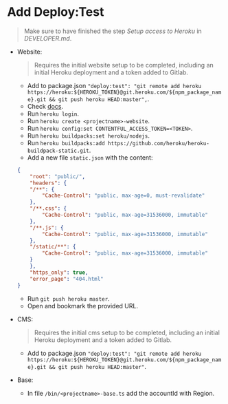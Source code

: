 # Add Deploy:Test

> Make sure to have finished the step *Setup access to Heroku* in *DEVELOPER.md*.

- Website:
    > Requires the initial website setup to be completed, including an initial Heroku deployment and a token added to Gitlab.
    - Add to package.json `"deploy:test": "git remote add heroku https://heroku:${HEROKU_TOKEN}@git.heroku.com/${npm_package_name}.git && git push heroku HEAD:master",`.
    - Check [docs](https://www.gatsbyjs.org/docs/deploying-to-heroku/).
    - Run `heroku login`.
    - Run `heroku create <projectname>-website`.
    - Run `heroku config:set CONTENTFUL_ACCESS_TOKEN=<TOKEN>`.
    - Run `heroku buildpacks:set heroku/nodejs`.
    - Run `heroku buildpacks:add https://github.com/heroku/heroku-buildpack-static.git`.
    - Add a new file `static.json` with the content:
    ```json
    {
        "root": "public/",
        "headers": {
        "/**": {
            "Cache-Control": "public, max-age=0, must-revalidate"
        },
        "/**.css": {
            "Cache-Control": "public, max-age=31536000, immutable"
        },
        "/**.js": {
            "Cache-Control": "public, max-age=31536000, immutable"
        },
        "/static/**": {
            "Cache-Control": "public, max-age=31536000, immutable"
        }
        },
        "https_only": true,
        "error_page": "404.html"
    }
    ```
    - Run `git push heroku master`.
    - Open and bookmark the provided URL.

- CMS:
    > Requires the initial cms setup to be completed, including an initial Heroku deployment and a token added to Gitlab.
    - Add to package.json `"deploy:test": "git remote add heroku https://heroku:${HEROKU_TOKEN}@git.heroku.com/${npm_package_name}.git && git push heroku HEAD:master"`.

- Base:
    - In file `/bin/<projectname>-base.ts` add the accountId with Region.
